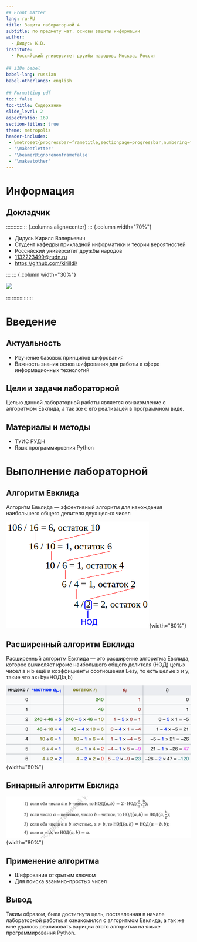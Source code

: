 ```yaml
---
## Front matter
lang: ru-RU
title: Защита лабораторной 4
subtitle: по предмету мат. основы защиты информации
author:
  - Дидусь К.В.
institute:
  - Российский университет дружбы народов, Москва, Россия

## i18n babel
babel-lang: russian
babel-otherlangs: english

## Formatting pdf
toc: false
toc-title: Содержание
slide_level: 2
aspectratio: 169
section-titles: true
theme: metropolis
header-includes:
 - \metroset{progressbar=frametitle,sectionpage=progressbar,numbering=fraction}
 - '\makeatletter'
 - '\beamer@ignorenonframefalse'
 - '\makeatother'
---
```


# Информация

## Докладчик

:::::::::::::: {.columns align=center}
::: {.column width="70%"}

  * Дидусь Кирилл Валерьевич
  * Студент кафедры прикладной информатики и теории вероятностей
  * Российский университет дружбы народов
  * [1132223499@rudn.ru](mailto:1132223499@rudn.ru)
  * <https://github.com/kirilldi/>

:::
::: {.column width="30%"}

![](./image/me.jpg)

:::
::::::::::::::
# Введение

## Актуальность

- Изучение базовых принципов шифрования
- Важность знания основ шифрования для работы в сфере информационных технологий

## Цели и задачи лабораторной

Целью данной лабораторной работы является ознакомление с алгоритмом Евклида, а так же с его реализацей в программном виде.

## Материалы и методы

- ТУИС РУДН
- Язык программировния Python

# Выполнение лабораторной

## Алгоритм Евклида

Алгори́тм Евкли́да — эффективный алгоритм для нахождения наибольшего общего делителя двух целых чисел

![Рис. 1. Суть работы алгоритма](./image/1.png){width="80%"}

## Расширенный алгоритм Евклида

Расширенный алгоритм Евклида — это расширение алгоритма Евклида, которое вычисляет кроме наибольшего общего делителя (НОД) целых чисел a и b ещё и коэффициенты соотношения Безу, то есть целые x и y, такие что
ax+by=НОД(a,b)

![Рис. 2. Пример работы расширенного алгоритма](./image/2.png){width="80%"}

## Бинарный алгоритм Евклида

![Рис. 3. Пример работы расширенного алгоритма](./image/3.png){width="80%"}

## Применение алгоритма

- Шифрование открытым ключом
- Для поиска взаимно-простых чисел

## Вывод

Таким образом, была достигнута цель, поставленная в начале лабораторной работы: я ознакомился с алгоритмом Евклида, а так же мне удалось реализовать вариции этого алгоритма на языке программирования Python.

